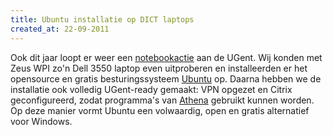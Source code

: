 ```yaml
---
title: Ubuntu installatie op DICT laptops
created_at: 22-09-2011
---
```


Ook dit jaar loopt er weer een [notebookactie](https://chaos.ugent.be/notebook/indexrun.html "UGent notebookactie") aan de UGent. Wij konden met Zeus WPI zo'n Dell 3550 laptop even uitproberen en installeerden er het opensource en gratis besturingssysteem [Ubuntu](https://www.ubuntu.com/ "Ubuntu") op. Daarna hebben we de installatie ook volledig UGent-ready gemaakt: VPN opgezet en Citrix geconfigureerd, zodat programma's van [Athena](https://athena.ugent.be/ "athena") gebruikt kunnen worden. Op deze manier vormt Ubuntu een volwaardig, open en gratis alternatief voor Windows.
